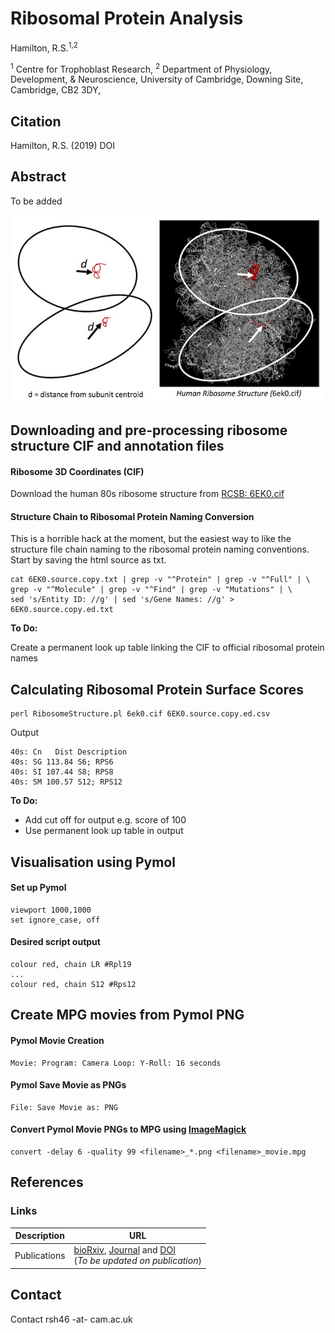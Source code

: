 # Ribosomal Protein Analysis
Hamilton, R.S.<sup>1,2</sup>

<sup>1</sup> Centre for Trophoblast Research,
<sup>2</sup> Department of Physiology, Development, & Neuroscience, University of Cambridge, Downing Site, Cambridge, CB2 3DY,


## Citation ##
Hamilton, R.S. (2019) DOI

## Abstract ##

To be added

<center><img src="Images/ribosome_intro.jpg" width="500"></center>

## Downloading and pre-processing ribosome structure CIF and annotation files ##

#### Ribosome 3D Coordinates (CIF) ####

Download the human 80s ribosome structure from [RCSB: 6EK0.cif](https://files.rcsb.org/download/6EK0.cif)

#### Structure Chain to Ribosomal Protein Naming Conversion  ####

This is a horrible hack at the moment, but the easiest way to like the structure file chain naming to the ribosomal protein naming conventions. Start by saving the html source as txt.

    cat 6EK0.source.copy.txt | grep -v "^Protein" | grep -v "^Full" | \
    grep -v "^Molecule" | grep -v "^Find" | grep -v "Mutations" | \
    sed 's/Entity ID: //g' | sed 's/Gene Names: //g' > 6EK0.source.copy.ed.txt

<b>To Do:</b>

Create a permanent look up table linking the CIF to official ribosomal protein names


## Calculating Ribosomal Protein Surface Scores ##

    perl RibosomeStructure.pl 6ek0.cif 6EK0.source.copy.ed.csv

Output

    40s: Cn   Dist Description
    40s: SG 113.84 S6; RPS6
    40s: SI 107.44 S8; RPS8
    40s: SM 100.57 S12; RPS12

<b>To Do:</b>

* Add cut off for output e.g. score of 100
* Use permanent look up table in output


## Visualisation using Pymol ##

#### Set up Pymol ####
    viewport 1000,1000
    set ignore_case, off

#### Desired script output ####

    colour red, chain LR #Rpl19
    ...
    colour red, chain S12 #Rps12



## Create MPG movies from Pymol PNG ##

#### Pymol Movie Creation ####

    Movie: Program: Camera Loop: Y-Roll: 16 seconds

#### Pymol Save Movie as PNGs ####

    File: Save Movie as: PNG

#### Convert Pymol Movie PNGs to MPG using [ImageMagick](https://www.imagemagick.org/script/index.php) ####


 ````
 convert -delay 6 -quality 99 <filename>_*.png <filename>_movie.mpg
 ````

## References ##



### Links ###

Description   | URL
------------- | ----------
Publications  | [bioRxiv](http://), [Journal](http://) and [DOI](http://) <br>(<i>To be updated on publication</i>)

## Contact ##

Contact rsh46 -at- cam.ac.uk
